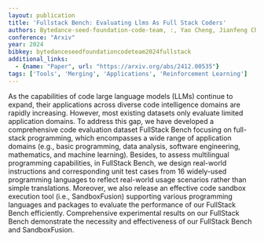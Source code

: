 ```yaml
---
layout: publication
title: 'Fullstack Bench: Evaluating Llms As Full Stack Coders'
authors: Bytedance-seed-foundation-code-team, :, Yao Cheng, Jianfeng Chen, Jie Chen, Li Chen, Liyu Chen, Wentao Chen, Zhengyu Chen, Shijie Geng, Aoyan Li, Bo Li, Bowen Li, Linyi Li, Boyi Liu, Jiaheng Liu, Kaibo Liu, Qi Liu, Shukai Liu, Siyao Liu, Tianyi Liu, Tingkai Liu, Yongfei Liu, Rui Long, Jing Mai, Guanghan Ning, Z. Y. Peng, Kai Shen, Jiahao Su, Jing Su, Tao Sun, Yifan Sun, Yunzhe Tao, Guoyin Wang, Siwei Wang, Xuwu Wang, Yite Wang, Zihan Wang, Jinxiang Xia, Liang Xiang, Xia Xiao, Yongsheng Xiao, Chenguang Xi, Shulin Xin, Jingjing Xu, Shikun Xu, Hongxia Yang, Jack Yang, Yingxiang Yang, Jianbo Yuan, Jun Zhang, Yufeng Zhang, Yuyu Zhang, Shen Zheng, He Zhu, Ming Zhu
conference: "Arxiv"
year: 2024
bibkey: bytedanceseedfoundationcodeteam2024fullstack
additional_links:
  - {name: "Paper", url: "https://arxiv.org/abs/2412.00535"}
tags: ['Tools', 'Merging', 'Applications', 'Reinforcement Learning']
---
```

As the capabilities of code large language models (LLMs) continue to expand, their applications across diverse code intelligence domains are rapidly increasing. However, most existing datasets only evaluate limited application domains. To address this gap, we have developed a comprehensive code evaluation dataset FullStack Bench focusing on full-stack programming, which encompasses a wide range of application domains (e.g., basic programming, data analysis, software engineering, mathematics, and machine learning). Besides, to assess multilingual programming capabilities, in FullStack Bench, we design real-world instructions and corresponding unit test cases from 16 widely-used programming languages to reflect real-world usage scenarios rather than simple translations. Moreover, we also release an effective code sandbox execution tool (i.e., SandboxFusion) supporting various programming languages and packages to evaluate the performance of our FullStack Bench efficiently. Comprehensive experimental results on our FullStack Bench demonstrate the necessity and effectiveness of our FullStack Bench and SandboxFusion.

